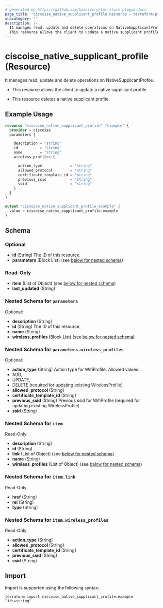 ```yaml
---
# generated by https://github.com/hashicorp/terraform-plugin-docs
page_title: "ciscoise_native_supplicant_profile Resource - terraform-provider-ciscoise"
subcategory: ""
description: |-
  It manages read, update and delete operations on NativeSupplicantProfile.
  This resource allows the client to update a native supplicant profileThis resource deletes a native supplicant profile.
---
```


# ciscoise_native_supplicant_profile (Resource)

It manages read, update and delete operations on NativeSupplicantProfile.

- This resource allows the client to update a native supplicant profile

- This resource deletes a native supplicant profile.

## Example Usage

```terraform
resource "ciscoise_native_supplicant_profile" "example" {
  provider = ciscoise
  parameters {

    description = "string"
    id          = "string"
    name        = "string"
    wireless_profiles {

      action_type             = "string"
      allowed_protocol        = "string"
      certificate_template_id = "string"
      previous_ssid           = "string"
      ssid                    = "string"
    }
  }
}

output "ciscoise_native_supplicant_profile_example" {
  value = ciscoise_native_supplicant_profile.example
}
```

<!-- schema generated by tfplugindocs -->
## Schema

### Optional

- **id** (String) The ID of this resource.
- **parameters** (Block List) (see [below for nested schema](#nestedblock--parameters))

### Read-Only

- **item** (List of Object) (see [below for nested schema](#nestedatt--item))
- **last_updated** (String)

<a id="nestedblock--parameters"></a>
### Nested Schema for `parameters`

Optional:

- **description** (String)
- **id** (String) The ID of this resource.
- **name** (String)
- **wireless_profiles** (Block List) (see [below for nested schema](#nestedblock--parameters--wireless_profiles))

<a id="nestedblock--parameters--wireless_profiles"></a>
### Nested Schema for `parameters.wireless_profiles`

Optional:

- **action_type** (String) Action type for WifiProfile.
Allowed values:
- ADD,
- UPDATE,
- DELETE
(required for updating existing WirelessProfile)
- **allowed_protocol** (String)
- **certificate_template_id** (String)
- **previous_ssid** (String) Previous ssid for WifiProfile (required for updating existing WirelessProfile)
- **ssid** (String)



<a id="nestedatt--item"></a>
### Nested Schema for `item`

Read-Only:

- **description** (String)
- **id** (String)
- **link** (List of Object) (see [below for nested schema](#nestedobjatt--item--link))
- **name** (String)
- **wireless_profiles** (List of Object) (see [below for nested schema](#nestedobjatt--item--wireless_profiles))

<a id="nestedobjatt--item--link"></a>
### Nested Schema for `item.link`

Read-Only:

- **href** (String)
- **rel** (String)
- **type** (String)


<a id="nestedobjatt--item--wireless_profiles"></a>
### Nested Schema for `item.wireless_profiles`

Read-Only:

- **action_type** (String)
- **allowed_protocol** (String)
- **certificate_template_id** (String)
- **previous_ssid** (String)
- **ssid** (String)

## Import

Import is supported using the following syntax:

```shell
terraform import ciscoise_native_supplicant_profile.example "id:=string"
```
